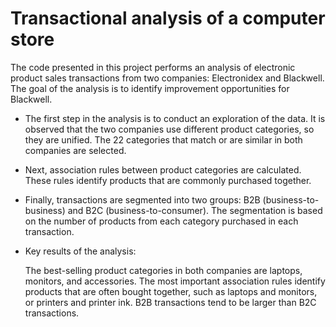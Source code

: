# Transactional analysis of a computer store
The code presented in this project performs an analysis of electronic product sales transactions from two companies: Electronidex and Blackwell. 
The goal of the analysis is to identify improvement opportunities for Blackwell.

- The first step in the analysis is to conduct an exploration of the data. It is observed that the two companies use different product categories, 
  so they are unified. The 22 categories that match or are similar in both companies are selected.

- Next, association rules between product categories are calculated. These rules identify products that are commonly purchased together.

- Finally, transactions are segmented into two groups: B2B (business-to-business) and B2C (business-to-consumer). 
  The segmentation is based on the number of products from each category purchased in each transaction.

- Key results of the analysis:
  
  The best-selling product categories in both companies are laptops, monitors, and accessories.
  The most important association rules identify products that are often bought together, such as laptops and monitors, or printers and printer ink.
  B2B transactions tend to be larger than B2C transactions.


